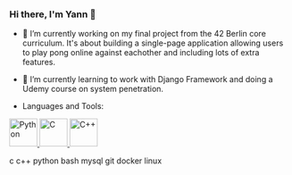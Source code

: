 ### Hi there, I'm Yann 👋

- 🔭 I’m currently working on my final project from the 42 Berlin core curriculum. It's about building a single-page application allowing users to play pong online against eachother and including lots of extra features.

- 🌱 I’m currently learning to work with Django Framework and doing a Udemy course on system penetration.

- Languages and Tools:
<a href="https://www.python.org" target="_blank">
    <img src="https://upload.wikimedia.org/wikipedia/commons/c/c3/Python-logo-notext.svg" alt="Python" style="width: 50px;"/>
</a>
<a href="https://en.wikipedia.org/wiki/C_(programming_language)" target="_blank">
    <img src="https://upload.wikimedia.org/wikipedia/commons/1/19/C_Logo.png" alt="C" style="width: 50px;"/>
</a>
<a href="https://cplusplus.com/" target="_blank">
    <img src="https://upload.wikimedia.org/wikipedia/commons/1/18/ISO_C++_Logo.svg" alt="C++" style="width: 50px;"/>
</a>


c c++ python bash mysql git docker linux
